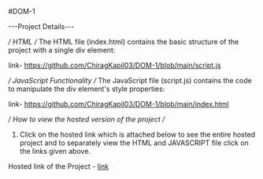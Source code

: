 #DOM-1

---Project Details---

*/ HTML /* 
The HTML file (index.html) contains the basic structure of the project with a single div element: 

link- https://github.com/ChiragKapil03/DOM-1/blob/main/script.js


*/ JavaScript Functionality /*
The JavaScript file (script.js) contains the code to manipulate the div element's style properties:

link- https://github.com/ChiragKapil03/DOM-1/blob/main/index.html


*/ How to view the hosted version of the project /*
1. Click on the hosted link which is attached below to see the entire hosted project and to separately view the HTML and JAVASCRIPT file click on the links given above.

Hosted link of the Project - [link](https://chiragkapil03.github.io/DOM-1/)